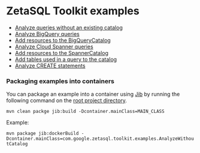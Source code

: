 # ZetaSQL Toolkit examples

* [Analyze queries without an existing catalog](src/main/java/com/google/zetasql/toolkit/examples/AnalyzeWithoutCatalog.java)
* [Analyze BigQuery queries](src/main/java/com/google/zetasql/toolkit/examples/AnalyzeBigQuery.java)
* [Add resources to the BigQueryCatalog](src/main/java/com/google/zetasql/toolkit/examples/AddResourcesToBigQueryCatalog.java)
* [Analyze Cloud Spanner queries](src/main/java/com/google/zetasql/toolkit/examples/AnalyzeCloudSpanner.java)
* [Add resources to the SpannerCatalog](src/main/java/com/google/zetasql/toolkit/examples/AddResourcesToSpannerCatalog.java)
* [Add tables used in a query to the catalog](src/main/java/com/google/zetasql/toolkit/examples/LoadTablesUsedInQuery.java)
* [Analyze CREATE statements](src/main/java/com/google/zetasql/toolkit/examples/AnalyzingCreateStatements.java)

### Packaging examples into containers

You can package an example into a container using [Jib](https://cloud.google.com/java/getting-started/jib)
by running the following command on the [root project directory](..).

`mvn clean packge jib:build -Dcontainer.mainClass=MAIN_CLASS`

Example:

`mvn package jib:dockerBuild -Dcontainer.mainClass=com.google.zetasql.toolkit.examples.AnalyzeWithoutCatalog`
